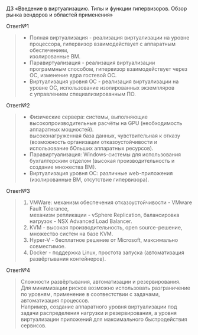 ДЗ «Введение в виртуализацию. Типы и функции гипервизоров. Обзор рынка вендоров и областей применения»

Ответ№1
>- Полная виртуализация - реализация виртуализации на уровне процессора, гипервизор взаимодействует с аппаратным обеспечением,<br/>
>изолированные ВМ.<br/>
>- Паравиртуализация - реализация виртуализации программным способом, гипервизор взаимодействует через ОС, изменение ядра гостевой ОС.<br/>
>- Виртуализация уровня ОС - реализация виртуализации на уровне ОС, использование изолированных экземпляров<br/> 
>с управлением специализированным ПО.<br/>

Ответ№2
>- Физические сервера: системы, выполняющие высокопроизводительные расчёты на GPU (необходимость аппаратных мощностей).<br/>
>высоконагруженная база данных, чувствительная к отказу (возможность организации отказоустойчивости и<br/> 
>использование бОльших аппаратных ресурсов).<br/>
>- Паравиртуализация: Windows-системы для использования бухгалтерским отделом (высокая производительность и создание множества ВМ).<br/>
>- Виртуализация уровня ОС: различные web-приложения (изолированные ВМ, отсутствие гипервизора).<br/>

Ответ№3
>1. VMWare: механизм обеспечения отказоустойчивости - VMware Fault Tolerance,<br/> 
>механизм репликации - vSphere Replication, балансировка нагрузок - NSX Advanced Load Balancer.<br/>
>2. KVM - высокая производительность, open source-решение, множество систем на базе KVM.<br/>
>3. Hyper-V - бесплатное решение от Microsoft, максимально совместимое.<br/>
>4. Docker - поддержка Linux, простота запуска (автоматизация развёртывания контейнеров).<br/>

Ответ№4
>Сложности развёртывания, автоматизации и резервирования.<br/>
>Для минимизации рисков возможно использовать разграничение по уровням, применение в соотвестствии с задачами, автоматизация процессов.<br/>
>Например, создание аппаратного уровня виртуализации под задачи распределения нагрузки и резервирования, а уровня виртуализации приложений для максимального быстродействия сервисов.<br/>
